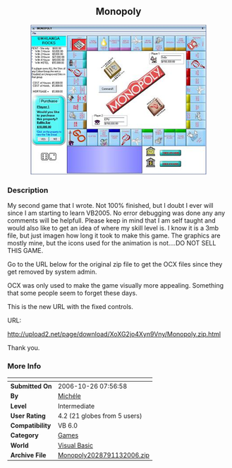 ﻿<div align="center">

## Monopoly

<img src="PIC2006113134813629.JPG">
</div>

### Description

My second game that I wrote. Not 100% finished, but I doubt I ever will since I am starting to learn VB2005. No error debugging was done any any comments will be helpfull. Please keep in mind that I am self taught and would also like to get an idea of where my skill level is. I know it is a 3mb file, but just imagen how long it took to make this game. The graphics are mostly mine, but the icons used for the animation is not....DO NOT SELL THIS GAME.

Go to the URL below for the original zip file to get the OCX files since they get removed by system admin.

OCX was only used to make the game visually more appealing. Something that some people seem to forget these days.

This is the new URL with the fixed controls.

URL:

http://upload2.net/page/download/XoXG2jo4Xyn9Vny/Monopoly.zip.html

Thank you.
 
### More Info
 


<span>             |<span>
---                |---
**Submitted On**   |2006-10-26 07:56:58
**By**             |[Michéle](https://github.com/Planet-Source-Code/PSCIndex/blob/master/ByAuthor/mich-le.md)
**Level**          |Intermediate
**User Rating**    |4.2 (21 globes from 5 users)
**Compatibility**  |VB 6\.0
**Category**       |[Games](https://github.com/Planet-Source-Code/PSCIndex/blob/master/ByCategory/games__1-38.md)
**World**          |[Visual Basic](https://github.com/Planet-Source-Code/PSCIndex/blob/master/ByWorld/visual-basic.md)
**Archive File**   |[Monopoly2028791132006\.zip](https://github.com/Planet-Source-Code/mich-le-monopoly__1-66988/archive/master.zip)








